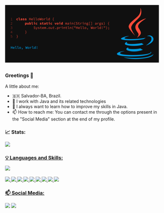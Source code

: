 <div>
<img src="https://github.com/GuilhermeOSCP/GuilhermeOSCP/blob/main/githubBanner.png">
</div>

##

### Greetings 👋

A little about me: 
- 🇧🇷 Salvador-BA, Brazil.
- 🔭 I work with Java and its related technologies
- 🌱 I always want to learn how to improve my skills in Java.
- 📫 How to reach me: You can contact me through the options present in the "Social Media" section at the end of my profile.

### 📈 Stats:
<div>
  <a href="https://github.com/GuilhermeOSCP">
  <img height="180em" src="https://github-readme-stats.vercel.app/api?username=GuilhermeOSCP&show_icons=true&theme=prussian&include_all_commits=true&count_private=true"/>
</div>
  
### 💡 Languages and Skills:
<div>
  <a href="https://github.com/GuilhermeOSCP">  
  <img height="180em" src="https://github-readme-stats.vercel.app/api/top-langs/?username=GuilhermeOSCP&layout=compact&langs_count=7&theme=prussian"/>
</div>
<div style="display: inline_block"><br>
<img src="https://img.shields.io/badge/Java-ED8B00?style=for-the-badge&logo=java&logoColor=white">
<img src="https://img.shields.io/badge/Spring-6DB33F?style=for-the-badge&logo=spring&logoColor=white">
<img src="https://img.shields.io/badge/MySQL-00000F?style=for-the-badge&logo=mysql&logoColor=white">
<img src="https://img.shields.io/badge/PostgreSQL-316192?style=for-the-badge&logo=postgresql&logoColor=white">
<img src="https://img.shields.io/badge/MongoDB-4EA94B?style=for-the-badge&logo=mongodb&logoColor=white">
<img src="https://img.shields.io/badge/SQLite-07405E?style=for-the-badge&logo=sqlite&logoColor=white">
<img src="https://img.shields.io/badge/git-%23F05033.svg?style=for-the-badge&logo=git&logoColor=white">
<img src="https://img.shields.io/badge/github-%23121011.svg?style=for-the-badge&logo=github&logoColor=white">
<img src="https://img.shields.io/badge/Heroku-430098?style=for-the-badge&logo=heroku&logoColor=white">
</div> 

### 📫 Social Media:
<div> 
<a href="https://www.linkedin.com/in/guilherme-pimentel" target="_blank"><img src="https://img.shields.io/badge/-LinkedIn-%230077B5?style=for-the-badge&logo=linkedin&logoColor=white" target="_blank"></a>  
<a href = "mailto:guilhermeoscp@gmail.com"><img src="https://img.shields.io/badge/-Gmail-%23333?style=for-the-badge&logo=gmail&logoColor=white" target="_blank"></a>
</div>
